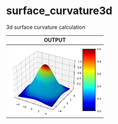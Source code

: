 # surface_curvature3d
3d surface curvature calculation<br/>

| OUTPUT |
| ------------- |
| <img src="https://github.com/BoguslawObara/surface_curvature3d/blob/main/im/surface_curvature3d.png" width="250">|